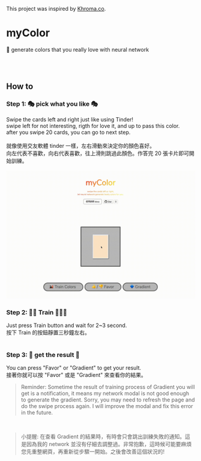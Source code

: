 This project was inspired by [Khroma.co](http://khroma.co/).

# myColor
🚂 generate colors that you really love with neural network

<br/>
<br/>

## How to

### Step 1: 🎭 pick what you like 🎭
  Swipe the cards left and right just like using Tinder!<br/>
  swipe left for not interesting, rigth for love it, and up to pass this color.<br/>
  after you swipe 20 cards, you can go to next step.
  <br/>
  <br/>
  就像使用交友軟體 tinder 一樣，左右滑動來決定你的顏色喜好。
  <br/>
  向左代表不喜歡，向右代表喜歡，往上滑則跳過此顏色。作答完 20 張卡片即可開始訓練。
  <br/>
  <br/>
  ![](https://raw.githubusercontent.com/lichin-lin/myColor/master/swipe.gif)
  <br/>
### Step 2: 🚂🚃 Train 🚃🚃🚃
  Just press Train button and wait for 2~3 second.
  <br/>
  按下 Train 的按鈕靜置三秒鐘左右。
  <br/>
  <br/>
### Step 3: 🔷 get the result 🔶
  You can press "Favor" or "Gradient" to get your result.
  <br/>
  接著你就可以按 "Favor" 或是 "Gradient" 來查看你的結果。
  > Reminder: Sometime the result of training process of Gradient you will get is a notification, it means my network modal is not good enough to generate the gradient. Sorry, you may need to refresh the page and do the swipe process again. I will improve the modal and fix this error in the future.

  <br/>

  > 小提醒: 在查看 Gradient 的結果時，有時會只會跳出訓練失敗的通知。這是因為我的 network 並沒有仔細去調整過。非常抱歉，這時候可能要麻煩您先重整網頁，再重新從步驟一開始。之後會改善這個狀況的!
